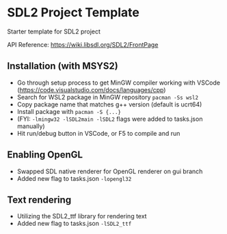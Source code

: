 # SDL2 Project Template

Starter template for SDL2 project

API Reference: https://wiki.libsdl.org/SDL2/FrontPage

## Installation (with MSYS2)
- Go through setup process to get MinGW compiler working with VSCode (https://code.visualstudio.com/docs/languages/cpp)
- Search for WSL2 package in MinGW repository `pacman -Ss wsl2`
- Copy package name that matches g++ version (default is ucrt64)
- Install package with `pacman -S {...}`
- (FYI: `-lmingw32 -lSDL2main -lSDL2` flags were added to tasks.json manually)
- Hit run/debug button in VSCode, or F5 to compile and run

## Enabling OpenGL
- Swapped SDL native renderer for OpenGL renderer on gui branch
- Added new flag to tasks.json `-lopengl32`

## Text rendering
- Utilizing the SDL2_ttf library for rendering text
- Added new flag to tasks.json `-lSDL2_ttf`